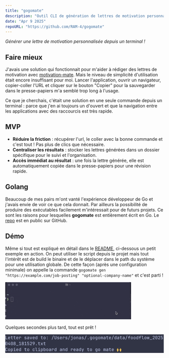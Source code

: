 ```yaml
---
title: "gogomate"
description: "Outil CLI de génération de lettres de motivation personnalisées à partir de l'URL d'une offre d'emploi."
date: "Apr 9 2025"
repoURL: "https://github.com/RAM-4/gogomate"
---
```


_Générer une lettre de motivation personnalisée depuis un terminal !_

## Faire mieux

J'avais une solution qui fonctionnait pour m'aider à rédiger des lettres de motivation avec [motivation-mate](../../projects/project-1). Mais le niveau de simplicité d'utilisation était encore insuffisant pour moi. Lancer l'application, ouvrir un navigateur, copier-coller l'URL et cliquer sur le bouton "Copier" pour la sauvegarder dans le presse-papiers m'a semblé trop long à l'usage.

Ce que je cherchais, c'était une solution en une seule commande depuis un terminal : parce que j'en ai toujours un d'ouvert et que la navigation entre les applications avec des raccourcis est très rapide.

## MVP

- **Réduire la friction** : récupérer l'url, le coller avec la bonne commande et c'est tout ! Pas plus de clics que nécessaire.
- **Centraliser les résultats** : stocker les lettres générées dans un dossier spécifique pour le suivi et l'organisation.
- **Accès immédiat au résultat** : une fois la lettre générée, elle est automatiquement copiée dans le presse-papiers pour une révision rapide.

## Golang

Beaucoup de mes pairs m'ont vanté l'expérience développeur de Go et j'avais envie de voir ce que cela donnait. Par ailleurs la possibilité de produire des exécutables facilement m'intéressait pour de futurs projets. Ce sont les raisons pour lesquelles **gogomate** est entièrement écrit en Go. Le [repo](https://github.com/RAM-4/gogomate) est en public sur GitHub.

## Démo

Même si tout est expliqué en détail dans le [README](https://github.com/RAM-4/gogomate/blob/main/README.md), ci-dessous un petit exemple en action. On peut utiliser le script depuis le projet mais tout l'intérêt est de build le binaire et de le déplacer dans le path du système pour une utilisation globale. De cette façon (après une configuration minimale) on appelle la commande `gogomate gen "https://example.com/job-posting" "optional-company-name"` et c'est parti !

![GIF](./gogomatedemo.gif)

Quelques secondes plus tard, tout est prêt !

![Screenshot](./gogomatedemo2.png)
